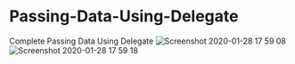 # Passing-Data-Using-Delegate
Complete Passing Data Using Delegate
![Screenshot 2020-01-28 17 59 08](https://user-images.githubusercontent.com/53354158/73281168-3aa7ed00-41f8-11ea-92b3-c910d743e5d3.png)
![Screenshot 2020-01-28 17 59 18](https://user-images.githubusercontent.com/53354158/73281169-3b408380-41f8-11ea-8b11-f7a44d66b862.png)
